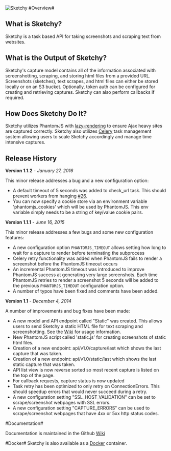 ![Sketchy](http://i.imgur.com/WvGJ8Ri.jpg)
#Overview#
## What is Sketchy?

Sketchy is a task based API for taking screenshots and scraping text from websites.

## What is the Output of Sketchy?

Sketchy's capture model contains all of the information associated with screenshotting, scraping, and storing html files from a provided URL. Screenshots (sketches), text scrapes, and html files can either be stored locally or on an S3 bucket. Optionally, token auth can be configured for creating and retrieving captures. Sketchy can also perform callbacks if required.

## How Does Sketchy Do It?

Sketchy utilizes PhantomJS with [lazy-rendering](https://github.com/kimmobrunfeldt/url-to-image) to ensure Ajax heavy sites are captured correctly. Sketchy also utilizes [Celery](http://www.celeryproject.org/) task management system allowing users to scale Sketchy accordingly and manage time intensive captures.

## Release History ##

**Version 1.1.2** - *January 27, 2016*

This minor release addresses a bug and a new configuration option:

- A default timeout of 5 seconds was added to check_url task.  This should prevent workers from hanging [#26](https://github.com/Netflix/sketchy/issues/26).
- You can now specify a cookie store via an environment variable 'phantomjs_cookies' which will be used by PhantomJS.  This env variable simply needs to be a string of key/value cookie pairs.

**Version 1.1.1** - *June 16, 2015*

This minor release addresses a few bugs and some new configuration features:

- A new configuration option `PHANTOMJS_TIMEOUT` allows setting how long to wait for a capture to render before terminating the subprocess
- Celery retry functionality was added when PhantomJS fails to render a screenshot before the PhantomJS timeout occurs
- An incremental PhantomJS timeout was introduced to improve PhantomJS success at generating very large screenshots.  Each time PhantomJS retries to render a screenshot 5 seconds will be added to the previous `PHANTOMJS_TIMEOUT` configuration option.
- A number of typos have been fixed and comments have been added.

**Version 1.1** - *December 4, 2014*

A number of improvements and bug fixes have been made:

- A new model and API endpoint called "Static" was created.  This allows users to send Sketchy a static HTML file for text scraping and screenshotting.  See the [Wiki](https://github.com/Netflix/Sketchy/wiki) for usage information.
- New PhantomJS script called 'static.js' for creating screenshots of static html files.
- Creation of a new endpoint: api/v1.0/capture/last which shows the last capture that was taken.
- Creation of a new endpoint: api/v1.0/static/last which shows the last static capture that was taken.
- API list view is now reverse sorted so most recent capture is listed on the top of the page.
- For callback requests, capture status is now updated
- Task retry has been optimized to only retry on ConnectionErrors.  This should speedup errors that would never succeed during a retry.
- A new configuration setting "SSL\_HOST\_VALIDATION" can be set to scrape/screenshot webpages with SSL errors.
- A new configuration setting "CAPTURE_ERRORS" can be used to scrape/screenshot webpages that have 4xx or 5xx http status codes.

#Documentation#

Documentation is maintained in the Github [Wiki](https://github.com/Netflix/Sketchy/wiki)

#Docker#
Sketchy is also available as a [Docker](https://github.com/sbehrens/docker_sketchy) container.
